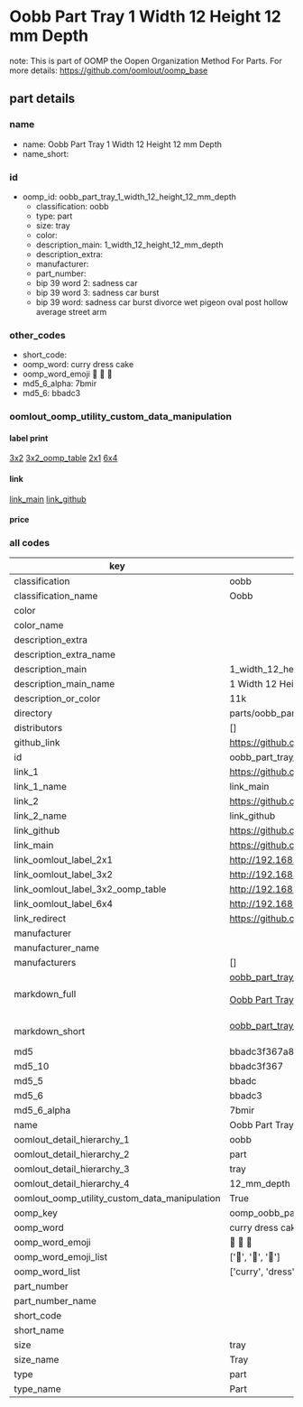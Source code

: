 # Oobb Part Tray 1 Width 12 Height 12 mm Depth  

note: This is part of OOMP the Oopen Organization Method For Parts. For more details: https://github.com/oomlout/oomp_base

##  part details
  







### name
* name: Oobb Part Tray 1 Width 12 Height 12 mm Depth
* name_short: 
### id
* oomp_id: oobb_part_tray_1_width_12_height_12_mm_depth
  * classification: oobb
  * type: part
  * size: tray
  * color: 
  * description_main: 1_width_12_height_12_mm_depth
  * description_extra: 
  * manufacturer: 
  * part_number: 
  * bip 39 word 2: sadness car
  * bip 39 word 3: sadness car burst
  * bip 39 word: sadness car burst divorce wet pigeon oval post hollow average street arm

### other_codes
* short_code: 
* oomp_word: curry dress cake
* oomp_word_emoji :curry: :dress: :cake:
* md5_6_alpha: 7bmir
* md5_6: bbadc3






### oomlout_oomp_utility_custom_data_manipulation
#### label print
[3x2](http://192.168.1.245:1112/?label=oomp%207bmir)
[3x2_oomp_table](http://192.168.1.108:1112/?label=oomp%207bmir)
[2x1](http://192.168.1.242:1112/?label=oomp%207bmir)
[6x4](http://192.168.1.55:1112/?label=oomp%207bmir)    

#### link

[link_main](https://github.com/oomlout/oomlout_oomp_version_1_messy/tree/main/parts/oobb_part_tray_1_width_12_height_12_mm_depth) [link_github](https://github.com/oomlout/oomlout_oomp_version_1_messy/tree/main/parts/oobb_part_tray_1_width_12_height_12_mm_depth)                             

#### price







### all codes 
| key | value |  
| --- | --- |  
| classification | oobb |  
| classification_name | Oobb |  
| color |  |  
| color_name |  |  
| description_extra |  |  
| description_extra_name |  |  
| description_main | 1_width_12_height_12_mm_depth |  
| description_main_name | 1 Width 12 Height 12 mm Depth |  
| description_or_color | 11k |  
| directory | parts/oobb_part_tray_1_width_12_height_12_mm_depth |  
| distributors | [] |  
| github_link | https://github.com/oomlout/oomlout_oomp_part_src/tree/main/parts/oobb_part_tray_1_width_12_height_12_mm_depth |  
| id | oobb_part_tray_1_width_12_height_12_mm_depth |  
| link_1 | https://github.com/oomlout/oomlout_oomp_version_1_messy/tree/main/parts/oobb_part_tray_1_width_12_height_12_mm_depth |  
| link_1_name | link_main |  
| link_2 | https://github.com/oomlout/oomlout_oomp_version_1_messy/tree/main/parts/oobb_part_tray_1_width_12_height_12_mm_depth |  
| link_2_name | link_github |  
| link_github | https://github.com/oomlout/oomlout_oomp_version_1_messy/tree/main/parts/oobb_part_tray_1_width_12_height_12_mm_depth |  
| link_main | https://github.com/oomlout/oomlout_oomp_version_1_messy/tree/main/parts/oobb_part_tray_1_width_12_height_12_mm_depth |  
| link_oomlout_label_2x1 | http://192.168.1.242:1112/?label=oomp%207bmir |  
| link_oomlout_label_3x2 | http://192.168.1.245:1112/?label=oomp%207bmir |  
| link_oomlout_label_3x2_oomp_table | http://192.168.1.108:1112/?label=oomp%207bmir |  
| link_oomlout_label_6x4 | http://192.168.1.55:1112/?label=oomp%207bmir |  
| link_redirect | https://github.com/oomlout/oomlout_oomp_version_1_messy/tree/main/parts/oobb_part_tray_1_width_12_height_12_mm_depth |  
| manufacturer |  |  
| manufacturer_name |  |  
| manufacturers | [] |  
| markdown_full | [oobb_part_tray_1_width_12_height_12_mm_depth](none)<br>[](none)<br>[Oobb Part Tray 1 Width 12 Height 12 Mm Depth](none)<br><br> |  
| markdown_short | [oobb_part_tray_1_width_12_height_12_mm_depth](none)<br><br> |  
| md5 | bbadc3f367a8b3b692fcc4003d8895ef |  
| md5_10 | bbadc3f367 |  
| md5_5 | bbadc |  
| md5_6 | bbadc3 |  
| md5_6_alpha | 7bmir |  
| name | Oobb Part Tray 1 Width 12 Height 12 mm Depth |  
| oomlout_detail_hierarchy_1 | oobb |  
| oomlout_detail_hierarchy_2 | part |  
| oomlout_detail_hierarchy_3 | tray |  
| oomlout_detail_hierarchy_4 | 12_mm_depth |  
| oomlout_oomp_utility_custom_data_manipulation | True |  
| oomp_key | oomp_oobb_part_tray_1_width_12_height_12_mm_depth |  
| oomp_word | curry dress cake |  
| oomp_word_emoji | :curry: :dress: :cake: |  
| oomp_word_emoji_list | [':curry:', ':dress:', ':cake:'] |  
| oomp_word_list | ['curry', 'dress', 'cake'] |  
| part_number |  |  
| part_number_name |  |  
| short_code |  |  
| short_name |  |  
| size | tray |  
| size_name | Tray |  
| type | part |  
| type_name | Part |  
